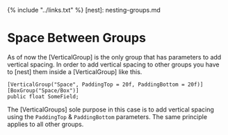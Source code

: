 {% include "../links.txt" %}
[nest]: nesting-groups.md

# Space Between Groups

As of now the [VerticalGroup] is the only group that has parameters to add vertical spacing. In order to add vertical spacing to other groups you have to [nest] them inside a [VerticalGroup] like this.

```CSharp
[VerticalGroup("Space", PaddingTop = 20f, PaddingBottom = 20f)]
[BoxGroup("Space/Box")]
public float SomeField;
```

The [VerticalGroups] sole purpose in this case is to add vertical spacing using the `PaddingTop` & `PaddingBottom` parameters. The same principle applies to all other groups.